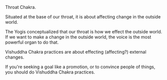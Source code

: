 Throat Chakra.

Situated at the base of our throat, it is about affecting change in the outside world.

The Yogis conceptualized that our throat is how we effect the outside world. If we want to make a change in the outside world, the voice is the most powerful organ to do that.

Vishuddha Chakra practices are about effecting (affecting?) external changes.

If you're seeking a goal like a promotion, or to convince people of things, you should do Vishuddha Chakra practices.